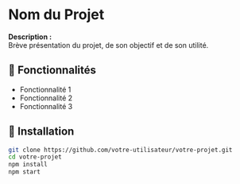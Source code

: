 # Nom du Projet

**Description :**  
Brève présentation du projet, de son objectif et de son utilité.

## 🚀 Fonctionnalités
- Fonctionnalité 1
- Fonctionnalité 2
- Fonctionnalité 3

## 🔧 Installation
```bash
git clone https://github.com/votre-utilisateur/votre-projet.git
cd votre-projet
npm install
npm start
